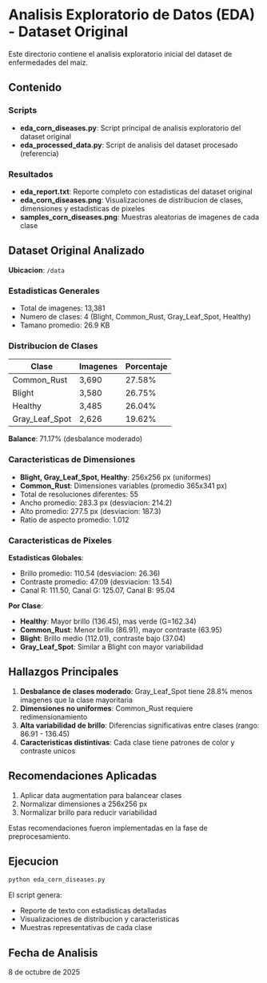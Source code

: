 # Analisis Exploratorio de Datos (EDA) - Dataset Original

Este directorio contiene el analisis exploratorio inicial del dataset de enfermedades del maiz.

## Contenido

### Scripts

- **eda_corn_diseases.py**: Script principal de analisis exploratorio del dataset original
- **eda_processed_data.py**: Script de analisis del dataset procesado (referencia)

### Resultados

- **eda_report.txt**: Reporte completo con estadisticas del dataset original
- **eda_corn_diseases.png**: Visualizaciones de distribucion de clases, dimensiones y estadisticas de pixeles
- **samples_corn_diseases.png**: Muestras aleatorias de imagenes de cada clase

## Dataset Original Analizado

**Ubicacion**: `/data`

### Estadisticas Generales

- Total de imagenes: 13,381
- Numero de clases: 4 (Blight, Common_Rust, Gray_Leaf_Spot, Healthy)
- Tamano promedio: 26.9 KB

### Distribucion de Clases

| Clase | Imagenes | Porcentaje |
|-------|----------|------------|
| Common_Rust | 3,690 | 27.58% |
| Blight | 3,580 | 26.75% |
| Healthy | 3,485 | 26.04% |
| Gray_Leaf_Spot | 2,626 | 19.62% |

**Balance**: 71.17% (desbalance moderado)

### Caracteristicas de Dimensiones

- **Blight, Gray_Leaf_Spot, Healthy**: 256x256 px (uniformes)
- **Common_Rust**: Dimensiones variables (promedio 365x341 px)
- Total de resoluciones diferentes: 55
- Ancho promedio: 283.3 px (desviacion: 214.2)
- Alto promedio: 277.5 px (desviacion: 187.3)
- Ratio de aspecto promedio: 1.012

### Caracteristicas de Pixeles

**Estadisticas Globales**:
- Brillo promedio: 110.54 (desviacion: 26.36)
- Contraste promedio: 47.09 (desviacion: 13.54)
- Canal R: 111.50, Canal G: 125.07, Canal B: 95.04

**Por Clase**:
- **Healthy**: Mayor brillo (136.45), mas verde (G=162.34)
- **Common_Rust**: Menor brillo (86.91), mayor contraste (63.95)
- **Blight**: Brillo medio (112.01), contraste bajo (37.04)
- **Gray_Leaf_Spot**: Similar a Blight con mayor variabilidad

## Hallazgos Principales

1. **Desbalance de clases moderado**: Gray_Leaf_Spot tiene 28.8% menos imagenes que la clase mayoritaria
2. **Dimensiones no uniformes**: Common_Rust requiere redimensionamiento
3. **Alta variabilidad de brillo**: Diferencias significativas entre clases (rango: 86.91 - 136.45)
4. **Caracteristicas distintivas**: Cada clase tiene patrones de color y contraste unicos

## Recomendaciones Aplicadas

1. Aplicar data augmentation para balancear clases
2. Normalizar dimensiones a 256x256 px
3. Normalizar brillo para reducir variabilidad

Estas recomendaciones fueron implementadas en la fase de preprocesamiento.

## Ejecucion

```bash
python eda_corn_diseases.py
```

El script genera:
- Reporte de texto con estadisticas detalladas
- Visualizaciones de distribucion y caracteristicas
- Muestras representativas de cada clase

## Fecha de Analisis

8 de octubre de 2025
